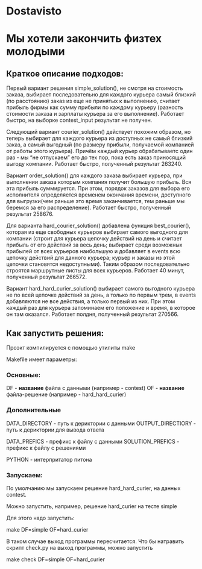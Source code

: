 # Dostavisto
# Мы хотели закончить физтех молодыми

## Краткое описание подходов:

Первый вариант решения simple_solution(), не смотря на стоимость заказа, выбирает последовательно для каждого курьера самый близкий (по расстоянию) заказ из еще не принятых к выполнению, считает прибыль фирмы как сумму прибыли по каждому курьеру (разность стоимости заказа и зарплаты курьера за его выполнение). Работает быстро, на выборке contest_input результат не получен.

Следующий вариант courier_solution() действует похожим образом, но теперь выбирает для каждого курьера из доступных не самый близкий заказ, а самый выгодный (по размеру прибыли, получаемой компанией от работы этого курьера). Причём каждый курьер обрабатываетс один раз - мы “не отпускаем” его до тех пор, пока есть заказ приносящий выгоду компании. Работает быстро, полученный результат 263240.

Вариант order_solution() для каждого заказа выбирает курьера, при выполнении заказа которым компания получит большую прибыль. Вся эта прибыль суммируется. При этом, порядок заказов для выбора его исполнителя определяется временем окончания времени, доступного для выгрузки(чем раньше это время заканчивается, тем раньше мы беремся за его распределение). Работает быстро, полученный результат 258676.

Для варианта hard_courier_solution() добавлена функция best_courier(), которая из еще свободных курьеров выбирает самого выгодного для компании (строит для курьера цепочку действий на день и считает прибыль от его действий за весь день; выбирает среди возможных прибылей от всех курьеров наибольшую и добавляет в events всю цепочку действий для данного курьера; курьер и заказы из этой цепочки становятся недоступными). Таким образом последовательно строятся маршрутные листы для всех курьеров. Работает 40 минут, полученный результат 266572.

Вариант hard_hard_curier_solution() выбирает самого выгодного курьера не по всей цепочке действий за день, а только по первым трем, в events добавляются не все действия, а только первый из них. При этом каждый раз для курьера запоминаем его положение и время, в которое он там оказался. Работает полдня, полученный результат 270566.

## Как запустить решения:

Проэкт компилируется с помощью утилиты make

Makefile имеет параметры:

### Основные:

DF - __название__ файла с данными (например - contest)
OF - __название__ файла-решение (например - hard_hard_curier)


### Дополнительные
DATA_DIRECTORY - путь к дериктории с данными
OUTPUT_DIRECTIORY - путь к дериктории для вывода ответа

DATA_PREFICS - префикс к файлу с данными
SOLUTION_PREFICS - префикс к файлу с решениями

PYTHON - интерпритатор питона

### Запускаем:

По умолчанию мы запускаем решение hard_hard_curier, на данных contest. 

Можно запустить, например, решение hard_curier на тесте simple

Для этого надо запустить:

make DF=simple OF=hard_curier

В таком случае выход программы пересчитается. Что бы натравить скрипт check.py на выход программы, можно запустить

make check DF=simple OF=hard_curier